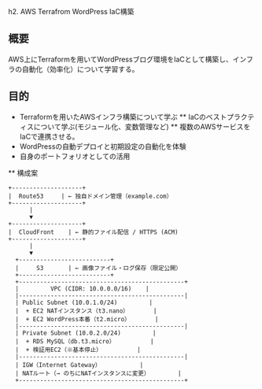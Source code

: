 h2. AWS Terrafrom WordPress IaC構築

## 概要

AWS上にTerraformを用いてWordPressブログ環境をIaCとして構築し、インフラの自動化（効率化）について学習する。

## 目的

* Terraformを用いたAWSインフラ構築について学ぶ
** IaCのベストプラクティスについて学ぶ(モジュール化、変数管理など)
** 複数のAWSサービスをIaCで連携させる。
* WordPressの自動デプロイと初期設定の自動化を体験
* 自身のポートフォリオとしての活用

** 構成案

```
+--------------------+
|  Route53     | ← 独自ドメイン管理（example.com）
+--------------------+
      |
      ▼
+--------------------+
|  CloudFront    | ← 静的ファイル配信 / HTTPS (ACM)
+--------------------+
      |
      ▼
  +--------------------------+
  |     S3       | ← 画像ファイル・ログ保存（限定公開）
  +--------------------------+
  +-----------------------------------------------+
  |         VPC (CIDR: 10.0.0.0/16)    |
  |-----------------------------------------------|
  | Public Subnet (10.0.1.0/24)         |
  |  + EC2 NATインスタンス（t3.nano）       |
  |  + EC2 WordPress本番（t2.micro）       |
  |-----------------------------------------------|
  | Private Subnet (10.0.2.0/24)         |
  |  + RDS MySQL（db.t3.micro）          |
  |  + 検証用EC2（※基本停止）          |
  |-----------------------------------------------|
  | IGW（Internet Gateway）           |
  | NATルート（→ のちにNATインスタンスに変更）        |
  +-----------------------------------------------+
```
